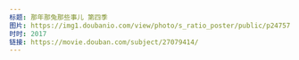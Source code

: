 ```yaml
---
标题: 那年那兔那些事儿 第四季
图片: https://img1.doubanio.com/view/photo/s_ratio_poster/public/p2475710868.jpg
时时: 2017
链接: https://movie.douban.com/subject/27079414/
---
```

